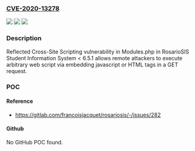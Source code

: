 ### [CVE-2020-13278](https://cve.mitre.org/cgi-bin/cvename.cgi?name=CVE-2020-13278)
![](https://img.shields.io/static/v1?label=Product&message=RosarioSIS&color=blue)
![](https://img.shields.io/static/v1?label=Version&message=n%2Fa&color=blue)
![](https://img.shields.io/static/v1?label=Vulnerability&message=Improper%20neutralization%20of%20input%20during%20web%20page%20generation%20('cross-site%20scripting')%20in%20RosarioSIS&color=brighgreen)

### Description

Reflected Cross-Site Scripting vulnerability in Modules.php in RosarioSIS Student Information System < 6.5.1 allows remote attackers to execute arbitrary web script via embedding javascript or HTML tags in a GET request.

### POC

#### Reference
- https://gitlab.com/francoisjacquet/rosariosis/-/issues/282

#### Github
No GitHub POC found.

